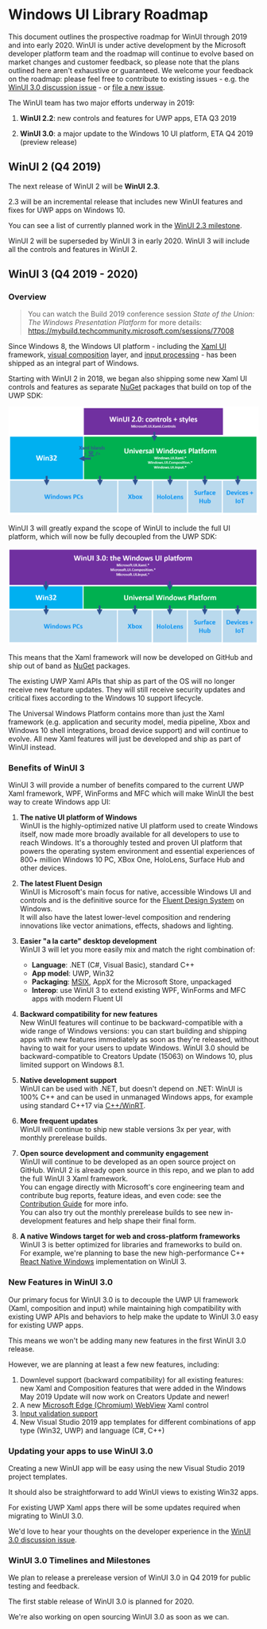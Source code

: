 # Windows UI Library Roadmap

This document outlines the prospective roadmap for WinUI through 2019 and into early 2020. WinUI is under active development by the Microsoft developer platform team and the roadmap will continue to evolve based on market changes and customer feedback, so please note that the plans outlined here aren't exhaustive or guaranteed. We welcome your feedback on the roadmap: please feel free to contribute to existing issues - e.g. the [WinUI 3.0 discussion issue](https://github.com/microsoft/microsoft-ui-xaml/issues/717) - or [file a new issue](https://github.com/microsoft/microsoft-ui-xaml/issues).

The WinUI team has two major efforts underway in 2019:

1. **WinUI 2.2**: new controls and features for UWP apps, ETA Q3 2019

2. **WinUI 3.0**: a major update to the Windows 10 UI platform, ETA Q4 2019 (preview release)

## WinUI 2 (Q4 2019)

The next release of WinUI 2 will be **WinUI 2.3**.

2.3 will be an incremental release that includes new WinUI features and fixes for UWP apps on Windows 10.

You can see a list of currently planned work in the [WinUI 2.3 milestone](https://github.com/microsoft/microsoft-ui-xaml/milestone/8).

WinUI 2 will be superseded by WinUI 3 in early 2020. WinUI 3 will include all the controls and features in WinUI 2.

## WinUI 3 (Q4 2019 - 2020)

### Overview

> You can watch the Build 2019 conference session *State of the Union: The Windows Presentation Platform* for more details:
https://mybuild.techcommunity.microsoft.com/sessions/77008

Since Windows 8, the Windows UI platform - including the [Xaml UI](https://docs.microsoft.com/windows/uwp/xaml-platform/xaml-overview) framework, [visual composition](https://docs.microsoft.com/uwp/api/Windows.UI.Composition) layer, and [input processing](https://docs.microsoft.com/uwp/api/Windows.UI.Input) - has been shipped as an integral part of Windows.

Starting with WinUI 2 in 2018, we began also shipping some new Xaml UI controls and features as separate [NuGet](https://docs.microsoft.com/nuget/what-is-nuget) packages that build on top of the UWP SDK:

![WinUI 2 platform](roadmap_winui2.png)

WinUI 3 will greatly expand the scope of WinUI to include the full UI platform, which will now be fully decoupled from the UWP SDK:

![WinUI 3 platform](roadmap_winui3.png)

This means that the Xaml framework will now be developed on GitHub and ship out of band as [NuGet](https://docs.microsoft.com/nuget/what-is-nuget) packages.

The existing UWP Xaml APIs that ship as part of the OS will no longer receive new feature updates. They will still receive security updates and critical fixes according to the Windows 10 support lifecycle.

The Universal Windows Platform contains more than just the Xaml framework (e.g. application and security model, media pipeline, Xbox and Windows 10 shell integrations, broad device support) and will continue to evolve. All new Xaml features will just be developed and ship as part of WinUI instead.

### Benefits of WinUI 3

WinUI 3 will provide a number of benefits compared to the current UWP Xaml framework, WPF, WinForms and MFC which will make WinUI the best way to create Windows app UI:

1. **The native UI platform of Windows**  
WinUI is the highly-optimized native UI platform used to create Windows itself, now made more broadly available for all developers to use to reach Windows. It's a thoroughly tested and proven UI platform that powers the operating system environment and essential experiences of 800+ million Windows 10 PC, XBox One, HoloLens, Surface Hub and other devices.

2. **The latest Fluent Design**  
WinUI is Microsoft's main focus for native, accessible Windows UI and controls and is the definitive source for the [Fluent Design System](https://www.microsoft.com/design/fluent/) on Windows.  
It will also have the latest lower-level composition and rendering innovations like vector animations, effects, shadows and lighting.

3. **Easier "a la carte" desktop development**  
WinUI 3 will let you more easily mix and match the right combination of:
    * **Language**: .NET (C#, Visual Basic), standard C++
    * **App model**: UWP, Win32
    * **Packaging**: [MSIX](https://docs.microsoft.com/windows/msix/), AppX for the Microsoft Store, unpackaged  
    * **Interop**: use WinUI 3 to extend existing WPF, WinForms and MFC apps with modern Fluent UI

4. **Backward compatibility for new features**  
New WinUI features will continue to be backward-compatible with a wide range of Windows versions: you can start building and shipping apps with new features immediately as soon as they're released, without having to wait for your users to update Windows.
WinUI 3.0 should be backward-compatible to Creators Update (15063) on Windows 10, plus limited support on Windows 8.1.

5. **Native development support**  
WinUI can be used with .NET, but doesn't depend on .NET: WinUI is 100% C++ and can be used in unmanaged Windows apps, for example using standard C++17 via [C++/WinRT](https://docs.microsoft.com/windows/uwp/cpp-and-winrt-apis/).

6. **More frequent updates**  
WinUI will continue to ship new stable versions 3x per year, with monthly prerelease builds.

7. **Open source development and community engagement**  
WinUI will continue to be developed as an open source project on GitHub. WinUI 2 is already open source in this repo, and we plan to add the full WinUI 3 Xaml framework.  
You can engage directly with Microsoft's core engineering team and contribute bug reports, feature ideas, and even code: see the [Contribution Guide](../CONTRIBUTING.md) for more info.  
You can also try out the monthly prerelease builds to see new in-development features and help shape their final form.  

8. **A native Windows target for web and cross-platform frameworks**  
WinUI 3 is better optimized for libraries and frameworks to build on.  
For example, we're planning to base the new high-performance C++ [React Native Windows](https://github.com/Microsoft/react-native-windows) implementation on WinUI 3.

### New Features in WinUI 3.0

Our primary focus for WinUI 3.0 is to decouple the UWP UI framework (Xaml, composition and input) while maintaining high compatibility with existing UWP APIs and behaviors to help make the update to WinUI 3.0 easy for existing UWP apps.

This means we won't be adding many new features in the first WinUI 3.0 release. 

However, we are planning at least a few new features, including:

1. Downlevel support (backward compatibility) for all existing features: new Xaml and Composition features that were added in the Windows May 2019 Update will now work on Creators Update and newer!
2. A new [Microsoft Edge (Chromium) WebView](https://docs.microsoft.com/microsoft-edge/hosting/webview2) Xaml control
3. [Input validation support](https://github.com/microsoft/microsoft-ui-xaml/issues/179)
4. New Visual Studio 2019 app templates for different combinations of app type (Win32, UWP) and language (C#, C++)

### Updating your apps to use WinUI 3.0

Creating a new WinUI app will be easy using the new Visual Studio 2019 project templates.

It should also be straightforward to add WinUI views to existing Win32 apps.

For existing UWP Xaml apps there will be some updates required when migrating to WinUI 3.0. 

We'd love to hear your thoughts on the developer experience in the [WinUI 3.0 discussion issue](https://github.com/microsoft/microsoft-ui-xaml/issues/717).

### WinUI 3.0 Timelines and Milestones

We plan to release a prerelease version of WinUI 3.0 in Q4 2019 for public testing and feedback.

The first stable release of WinUI 3.0 is planned for 2020.

We're also working on open sourcing WinUI 3.0 as soon as we can.
